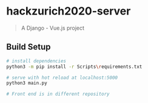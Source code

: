 # hackzurich2020-server

> A Django - Vue.js project

## Build Setup

``` bash
# install dependencies
python3 -m pip install -r Scripts\requirements.txt

# serve with hot reload at localhost:5000
python3 main.py

# Front end is in different repository
```

